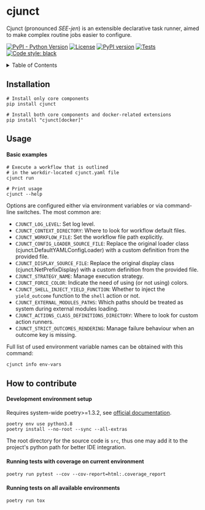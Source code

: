 # cjunct

Cjunct (pronounced *SEE-jen*) is an extensible declarative task runner,
aimed to make complex routine jobs easier to configure.

[![PyPI - Python Version](https://img.shields.io/pypi/pyversions/cjunct)](https://pypi.python.org/pypi/cjunct/)
[![License](https://img.shields.io/pypi/l/cjunct.svg)](https://opensource.org/license/mit/)
[![PyPI version](https://badge.fury.io/py/cjunct.svg)](https://pypi.python.org/pypi/cjunct/)
[![Tests](https://github.com/reartnew/cjunct/workflows/main/badge.svg)](https://github.com/reartnew/cjunct/actions/workflows/main.yml)
[![Code style: black](https://img.shields.io/badge/code%20style-black-000000.svg)](https://github.com/ambv/black)

<details>
  <summary>Table of Contents</summary>

1. [Installation](#installation)
2. [Usage](#usage)
3. [How to contribute](#contribute)

</details>

<div id="installation"></div>

## Installation

```shell
# Install only core components
pip install cjunct

# Install both core components and docker-related extensions
pip install "cjunct[docker]"
```

<div id="usage"></div>

## Usage

#### Basic examples

```shell
# Execute a workflow that is outlined
# in the workdir-located cjunct.yaml file
cjunct run

# Print usage
cjunct --help
```

Options are configured either via environment variables or via command-line switches. The most common are:

- `CJUNCT_LOG_LEVEL`: Set log level.
- `CJUNCT_CONTEXT_DIRECTORY`: Where to look for workflow default files.
- `CJUNCT_WORKFLOW_FILE`: Set the workflow file path explicitly.
- `CJUNCT_CONFIG_LOADER_SOURCE_FILE`: Replace the original loader class (cjunct.DefaultYAMLConfigLoader)
  with a custom definition from the provided file.
- `CJUNCT_DISPLAY_SOURCE_FILE`: Replace the original display class (cjunct.NetPrefixDisplay)
  with a custom definition from the provided file.
- `CJUNCT_STRATEGY_NAME`: Manage execution strategy.
- `CJUNCT_FORCE_COLOR`: Indicate the need of using (or not using) colors.
- `CJUNCT_SHELL_INJECT_YIELD_FUNCTION`: Whether to inject the `yield_outcome` function to the `shell` action or not.
- `CJUNCT_EXTERNAL_MODULES_PATHS`: Which paths should be treated as system during external modules loading.
- `CJUNCT_ACTIONS_CLASS_DEFINITIONS_DIRECTORY`: Where to look for custom action runners.
- `CJUNCT_STRICT_OUTCOMES_RENDERING`: Manage failure behaviour when an outcome key is missing.

Full list of used environment variable names can be obtained with this command:

```shell
cjunct info env-vars
```

<div id="contribute"></div>

## How to contribute

#### Development environment setup

Requires system-wide poetry>=1.3.2, see [official documentation](https://python-poetry.org).

```shell
poetry env use python3.8
poetry install --no-root --sync --all-extras
```

The root directory for the source code is `src`,
thus one may add it to the project's python path
for better IDE integration.

#### Running tests with coverage on current environment

```shell
poetry run pytest --cov --cov-report=html:.coverage_report
```

#### Running tests on all available environments

```shell
poetry run tox
```
